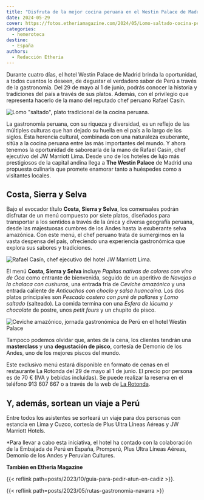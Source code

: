 ```yaml
---
title: "Disfruta de la mejor cocina peruana en el Westin Palace de Madrid (sólo 4 días)"
date: 2024-05-29
cover: https://fotos.etheriamagazine.com/2024/05/Lomo-saltado-cocina-peruana.jpg
categories: 
  - hemeroteca
destino: 
  - España
authors: 
  - Redacción Etheria
---
```


Durante cuatro días, el hotel Westin Palace de Madrid brinda la oportunidad, a todos 
cuantos lo deseen, de degustar el verdadero sabor de Perú a través de la gastronomía. 
Del 29 de mayo al 1 de junio, podrás conocer la historia y tradiciones del país a través 
de sus platos. Además, con el privilegio que representa hacerlo de la mano del reputado 
chef peruano Rafael Casín. 

![Lomo "saltado", plato tradicional de la cocina peruana.](https://fotos.etheriamagazine.com/2024/05/Lomo-saltado-cocina-peruana.jpg 'Lomo "saltado", plato tradicional de la cocina peruana.')

La gastronomía peruana, con su riqueza y diversidad, es un reflejo de las múltiples 
culturas que han dejado su huella en el país a lo largo de los siglos. Esta herencia 
cultural, combinada con una naturaleza exuberante, sitúa a la cocina peruana entre las 
más importantes del mundo. Y ahora tenemos la oportunidad de saborearla de la mano de 
Rafael Casín, chef ejecutivo del JW Marriott Lima. Desde uno de los hoteles de lujo más 
prestigiosos de la capital andina llega a **The Westin Palace** de Madrid una propuesta 
culinaria que promete enamorar tanto a huéspedes como a visitantes locales. 

## Costa, Sierra y Selva

Bajo el evocador título **Costa, Sierra y Selva**, los comensales podrán disfrutar de un 
menú compuesto por siete platos, diseñados para transportar a los sentidos a través de 
la única y diversa geografía peruana, desde las majestuosas cumbres de los Andes hasta 
la exuberante selva amazónica. Con este menú, el chef peruano trata de sumergirnos en la 
vasta despensa del país, ofreciendo una experiencia gastronómica que explora sus sabores 
y tradiciones. 

![Rafael Casín, chef ejecutivo del hotel JW Marriott Lima.](https://fotos.etheriamagazine.com/2024/05/chef-peru-hotel-palace.jpg "Rafael Casín, chef ejecutivo del hotel JW Marriott Lima.")

El menú **Costa, Sierra y Selva** incluye _Papitas nativas de colores con vino de Oca_ 
como entrante de bienvenida, seguido de un aperitivo de _Navajas a la chalaca con 
cushuros_, una entrada fría de _Ceviche amazónico_ y una entrada caliente de _Anticuchos 
con choclo y salsa huancaína_. Los dos platos principales son _Pescado costero con puré 
de pallares_ y _Lomo saltado_ (salteado). La comida termina con una _Esfera de lúcuma y 
chocolate_ de postre, unos _petit fours_ y un chupito de pisco. 

![Ceviche amazónico, jornada gastronómica de Perú en el hotel Westin Palace](https://fotos.etheriamagazine.com/2024/05/cocina-peruana-westin-palace.jpg "Ceviche amazónico. © Etheria Magazine")

Tampoco podemos olvidar que, antes de la cena, los clientes tendrán una **masterclass** 
y una **degustación de pisco**, cortesía de Demonio de los Andes, uno de los mejores 
piscos del mundo. 

Este exclusivo menú estará disponible en formato de cenas en el restaurante La Rotonda 
del 29 de mayo al 1 de junio. El precio por persona es de 70 € (IVA y bebidas 
incluidas). Se puede realizar la reserva en el teléfono 913 607 667 o a través de la web 
de [La Rotonda](http://www.larotondapalace.com). 

## Y, además, sortean un viaje a Perú

Entre todos los asistentes se sorteará un viaje para dos personas con estancia en Lima y 
Cuzco, cortesía de Plus Ultra Líneas Aéreas y JW Marriott Hotels. 

\*Para llevar a cabo esta iniciativa, el hotel ha contado con la colaboración de la 
Embajada de Perú en España, Promperú, Plus Ultra Líneas Aéreas, Demonio de los Andes y 
Peruvian Cultures. 

**También en Etheria Magazine** 

{{< reflink path=posts/2023/10/guia-para-pedir-atun-en-cadiz >}}. 

{{< reflink path=posts/2023/05/rutas-gastronomia-navarra >}}
